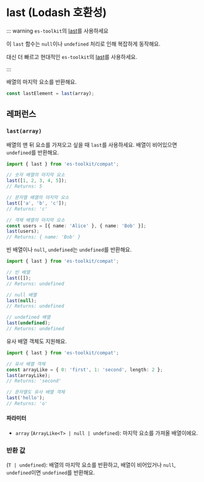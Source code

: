 # last (Lodash 호환성)

::: warning `es-toolkit`의 [last](../../array/last.md)를 사용하세요

이 `last` 함수는 `null`이나 `undefined` 처리로 인해 복잡하게 동작해요.

대신 더 빠르고 현대적인 `es-toolkit`의 [last](../../array/last.md)를 사용하세요.

:::

배열의 마지막 요소를 반환해요.

```typescript
const lastElement = last(array);
```

## 레퍼런스

### `last(array)`

배열의 맨 뒤 요소를 가져오고 싶을 때 `last`를 사용하세요. 배열이 비어있으면 `undefined`를 반환해요.

```typescript
import { last } from 'es-toolkit/compat';

// 숫자 배열의 마지막 요소
last([1, 2, 3, 4, 5]);
// Returns: 5

// 문자열 배열의 마지막 요소
last(['a', 'b', 'c']);
// Returns: 'c'

// 객체 배열의 마지막 요소
const users = [{ name: 'Alice' }, { name: 'Bob' }];
last(users);
// Returns: { name: 'Bob' }
```

빈 배열이나 `null`, `undefined`는 `undefined`를 반환해요.

```typescript
import { last } from 'es-toolkit/compat';

// 빈 배열
last([]);
// Returns: undefined

// null 배열
last(null);
// Returns: undefined

// undefined 배열
last(undefined);
// Returns: undefined
```

유사 배열 객체도 지원해요.

```typescript
import { last } from 'es-toolkit/compat';

// 유사 배열 객체
const arrayLike = { 0: 'first', 1: 'second', length: 2 };
last(arrayLike);
// Returns: 'second'

// 문자열도 유사 배열 객체
last('hello');
// Returns: 'o'
```

#### 파라미터

- `array` (`ArrayLike<T> | null | undefined`): 마지막 요소를 가져올 배열이에요.

### 반환 값

(`T | undefined`): 배열의 마지막 요소를 반환하고, 배열이 비어있거나 `null`, `undefined`이면 `undefined`를 반환해요.
